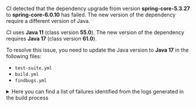 CI detected that the dependency upgrade from version **spring-core-5.3.27** to **spring-core-6.0.10** has failed. 
The new version of the dependency require a different version of Java. 

CI uses **Java 11** (class version **55.0**). The new version of the dependency requires **Java 17** (class version **61.0**). 

To resolve this issue, you need to update the Java version to **Java 17** in the following files: 
- `test-suite.yml`
- `build.yml`
- `findbugs.yml`

<details>
<summary>Here you can find a list of failures identified from the logs generated in the build process</summary>

*    > [ERROR] /LPVS/src/main/java/com/lpvs/controller/GitHubWebhooksController.java:[27,32] cannot access org.springframework.util.StringUtils<br>[ERROR]   bad class file: /root/.m2/repository/org/springframework/spring-core/6.0.10/spring-core-6.0.10.jar(/org/springframework/util/StringUtils.class)<br>[ERROR]     class file has wrong version 61.0, should be 55.0<br>[ERROR]     Please remove or make sure it appears in the correct subdirectory of the classpath. 

*    > [ERROR] /LPVS/src/main/java/com/lpvs/LicensePreValidationSystem.java:[37,12] cannot find symbol<br>[ERROR]   symbol:   class TaskExecutor<br>[ERROR]   location: class com.lpvs.LicensePreValidationSystem 

*    > [ERROR] /LPVS/src/main/java/com/lpvs/util/LPVSFileUtil.java:[15,32] cannot access org.springframework.util.FileSystemUtils<br>[ERROR]   bad class file: /root/.m2/repository/org/springframework/spring-core/6.0.10/spring-core-6.0.10.jar(/org/springframework/util/FileSystemUtils.class)<br>[ERROR]     class file has wrong version 61.0, should be 55.0<br>[ERROR]     Please remove or make sure it appears in the correct subdirectory of the classpath. 

*    > [ERROR] /LPVS/src/main/java/com/lpvs/LicensePreValidationSystem.java:[15,37] cannot access org.springframework.core.task.TaskExecutor<br>[ERROR]   bad class file: /root/.m2/repository/org/springframework/spring-core/6.0.10/spring-core-6.0.10.jar(/org/springframework/core/task/TaskExecutor.class)<br>[ERROR]     class file has wrong version 61.0, should be 55.0<br>[ERROR]     Please remove or make sure it appears in the correct subdirectory of the classpath. 

</details>
